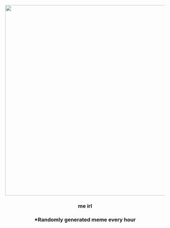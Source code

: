 <p align="center">
        <img src="https://i.redd.it/4qv2hqjruqy81.gif" width="600" height="600">
        </p>
        <h3 align="center">me irl</h3>
        <h3 align="center">*Randomly generated meme every hour</h3>
    